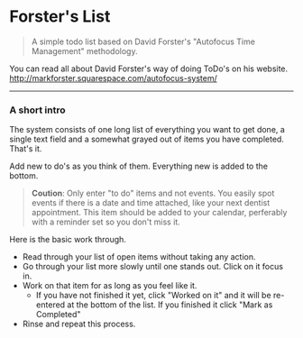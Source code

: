 # Forster's List

> A simple todo list based on David Forster's "Autofocus Time Management" methodology.

You can read all about David Forster's way of doing ToDo's on his website. http://markforster.squarespace.com/autofocus-system/

---

### A short intro
The system consists of one long list of everything you want to get done, a single text field and a somewhat grayed out of items you have completed. That's it. 

Add new to do's as you think of them. Everything new is added to the bottom.  

> **Coution**: Only enter "to do" items and not events. You easily spot events if there is a date and time attached, like your next dentist appointment. This item should be added to your calendar, perferably with a reminder set so you don't miss it. 


Here is the basic work through.

* Read through your list of open items without taking any action. 
* Go through your list more slowly until one stands out. Click on it focus in.
* Work on that item for as long as you feel like it.
  * If you have not finished it yet, click "Worked on it" and it will be re-entered at the bottom of the list. If you finished it click "Mark as Completed"
* Rinse and repeat this process. 

